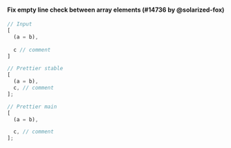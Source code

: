 #### Fix empty line check between array elements (#14736 by @solarized-fox)

<!-- prettier-ignore -->
```jsx
// Input
[
  (a = b),
  
  c // comment
]

// Prettier stable
[
  (a = b),
  c, // comment
];

// Prettier main
[
  (a = b),

  c, // comment
];
```
